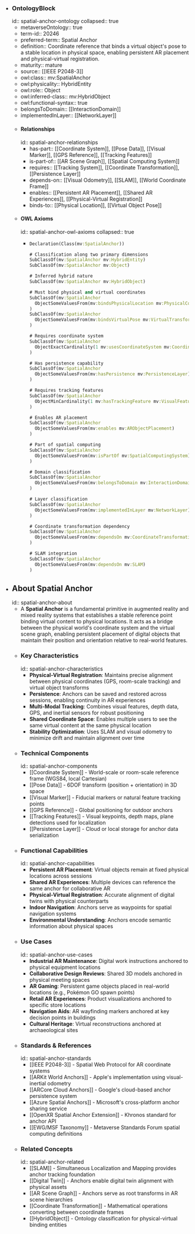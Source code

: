 - ### OntologyBlock
  id:: spatial-anchor-ontology
  collapsed:: true
	- metaverseOntology:: true
	- term-id:: 20246
	- preferred-term:: Spatial Anchor
	- definition:: Coordinate reference that binds a virtual object's pose to a stable location in physical space, enabling persistent AR placement and physical-virtual registration.
	- maturity:: mature
	- source:: [[IEEE P2048-3]]
	- owl:class:: mv:SpatialAnchor
	- owl:physicality:: HybridEntity
	- owl:role:: Object
	- owl:inferred-class:: mv:HybridObject
	- owl:functional-syntax:: true
	- belongsToDomain:: [[InteractionDomain]]
	- implementedInLayer:: [[NetworkLayer]]
	- #### Relationships
	  id:: spatial-anchor-relationships
		- has-part:: [[Coordinate System]], [[Pose Data]], [[Visual Marker]], [[GPS Reference]], [[Tracking Features]]
		- is-part-of:: [[AR Scene Graph]], [[Spatial Computing System]]
		- requires:: [[Tracking System]], [[Coordinate Transformation]], [[Persistence Layer]]
		- depends-on:: [[Visual Odometry]], [[SLAM]], [[World Coordinate Frame]]
		- enables:: [[Persistent AR Placement]], [[Shared AR Experiences]], [[Physical-Virtual Registration]]
		- binds-to:: [[Physical Location]], [[Virtual Object Pose]]
	- #### OWL Axioms
	  id:: spatial-anchor-owl-axioms
	  collapsed:: true
		- ```clojure
		  Declaration(Class(mv:SpatialAnchor))

		  # Classification along two primary dimensions
		  SubClassOf(mv:SpatialAnchor mv:HybridEntity)
		  SubClassOf(mv:SpatialAnchor mv:Object)

		  # Inferred hybrid nature
		  SubClassOf(mv:SpatialAnchor mv:HybridObject)

		  # Must bind physical and virtual coordinates
		  SubClassOf(mv:SpatialAnchor
		    ObjectSomeValuesFrom(mv:bindsPhysicalLocation mv:PhysicalCoordinates)
		  )
		  SubClassOf(mv:SpatialAnchor
		    ObjectSomeValuesFrom(mv:bindsVirtualPose mv:VirtualTransform)
		  )

		  # Requires coordinate system
		  SubClassOf(mv:SpatialAnchor
		    ObjectExactCardinality(1 mv:usesCoordinateSystem mv:CoordinateFrame)
		  )

		  # Has persistence capability
		  SubClassOf(mv:SpatialAnchor
		    ObjectSomeValuesFrom(mv:hasPersistence mv:PersistenceLayer)
		  )

		  # Requires tracking features
		  SubClassOf(mv:SpatialAnchor
		    ObjectMinCardinality(1 mv:hasTrackingFeature mv:VisualFeature)
		  )

		  # Enables AR placement
		  SubClassOf(mv:SpatialAnchor
		    ObjectSomeValuesFrom(mv:enables mv:ARObjectPlacement)
		  )

		  # Part of spatial computing
		  SubClassOf(mv:SpatialAnchor
		    ObjectSomeValuesFrom(mv:isPartOf mv:SpatialComputingSystem)
		  )

		  # Domain classification
		  SubClassOf(mv:SpatialAnchor
		    ObjectSomeValuesFrom(mv:belongsToDomain mv:InteractionDomain)
		  )

		  # Layer classification
		  SubClassOf(mv:SpatialAnchor
		    ObjectSomeValuesFrom(mv:implementedInLayer mv:NetworkLayer)
		  )

		  # Coordinate transformation dependency
		  SubClassOf(mv:SpatialAnchor
		    ObjectSomeValuesFrom(mv:dependsOn mv:CoordinateTransformation)
		  )

		  # SLAM integration
		  SubClassOf(mv:SpatialAnchor
		    ObjectSomeValuesFrom(mv:dependsOn mv:SLAM)
		  )
		  ```
- ## About Spatial Anchor
  id:: spatial-anchor-about
	- A **Spatial Anchor** is a fundamental primitive in augmented reality and mixed reality systems that establishes a stable reference point binding virtual content to physical locations. It acts as a bridge between the physical world's coordinate system and the virtual scene graph, enabling persistent placement of digital objects that maintain their position and orientation relative to real-world features.
	- ### Key Characteristics
	  id:: spatial-anchor-characteristics
		- **Physical-Virtual Registration**: Maintains precise alignment between physical coordinates (GPS, room-scale tracking) and virtual object transforms
		- **Persistence**: Anchors can be saved and restored across sessions, enabling continuity in AR experiences
		- **Multi-Modal Tracking**: Combines visual features, depth data, GPS, and inertial sensors for robust positioning
		- **Shared Coordinate Space**: Enables multiple users to see the same virtual content at the same physical location
		- **Stability Optimization**: Uses SLAM and visual odometry to minimize drift and maintain alignment over time
	- ### Technical Components
	  id:: spatial-anchor-components
		- [[Coordinate System]] - World-scale or room-scale reference frame (WGS84, local Cartesian)
		- [[Pose Data]] - 6DOF transform (position + orientation) in 3D space
		- [[Visual Marker]] - Fiducial markers or natural feature tracking points
		- [[GPS Reference]] - Global positioning for outdoor anchors
		- [[Tracking Features]] - Visual keypoints, depth maps, plane detections used for localization
		- [[Persistence Layer]] - Cloud or local storage for anchor data serialization
	- ### Functional Capabilities
	  id:: spatial-anchor-capabilities
		- **Persistent AR Placement**: Virtual objects remain at fixed physical locations across sessions
		- **Shared AR Experiences**: Multiple devices can reference the same anchor for collaborative AR
		- **Physical-Virtual Registration**: Accurate alignment of digital twins with physical counterparts
		- **Indoor Navigation**: Anchors serve as waypoints for spatial navigation systems
		- **Environmental Understanding**: Anchors encode semantic information about physical spaces
	- ### Use Cases
	  id:: spatial-anchor-use-cases
		- **Industrial AR Maintenance**: Digital work instructions anchored to physical equipment locations
		- **Collaborative Design Reviews**: Shared 3D models anchored in physical meeting spaces
		- **AR Gaming**: Persistent game objects placed in real-world locations (e.g., Pokémon GO spawn points)
		- **Retail AR Experiences**: Product visualizations anchored to specific store locations
		- **Navigation Aids**: AR wayfinding markers anchored at key decision points in buildings
		- **Cultural Heritage**: Virtual reconstructions anchored at archaeological sites
	- ### Standards & References
	  id:: spatial-anchor-standards
		- [[IEEE P2048-3]] - Spatial Web Protocol for AR coordinate systems
		- [[ARKit World Anchors]] - Apple's implementation using visual-inertial odometry
		- [[ARCore Cloud Anchors]] - Google's cloud-based anchor persistence system
		- [[Azure Spatial Anchors]] - Microsoft's cross-platform anchor sharing service
		- [[OpenXR Spatial Anchor Extension]] - Khronos standard for anchor API
		- [[EWG/MSF Taxonomy]] - Metaverse Standards Forum spatial computing definitions
	- ### Related Concepts
	  id:: spatial-anchor-related
		- [[SLAM]] - Simultaneous Localization and Mapping provides anchor tracking foundation
		- [[Digital Twin]] - Anchors enable digital twin alignment with physical assets
		- [[AR Scene Graph]] - Anchors serve as root transforms in AR scene hierarchies
		- [[Coordinate Transformation]] - Mathematical operations converting between coordinate frames
		- [[HybridObject]] - Ontology classification for physical-virtual binding entities
